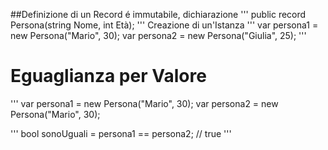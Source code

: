 ##Definizione di un Record
é immutabile, dichiarazione
'''
public record Persona(string Nome, int Età);
'''
Creazione di un'Istanza
'''
var persona1 = new Persona("Mario", 30);
var persona2 = new Persona("Giulia", 25);
'''
# Eguaglianza per Valore
'''
var persona1 = new Persona("Mario", 30);
var persona2 = new Persona("Mario", 30);

'''
bool sonoUguali = persona1 == persona2; // true
'''
